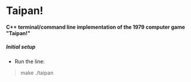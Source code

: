 # Taipan!
**C++ terminal/command line implementation of the 1979 computer game "Taipan!"**


##### Initial setup
- Run the line:
> make ./taipan
